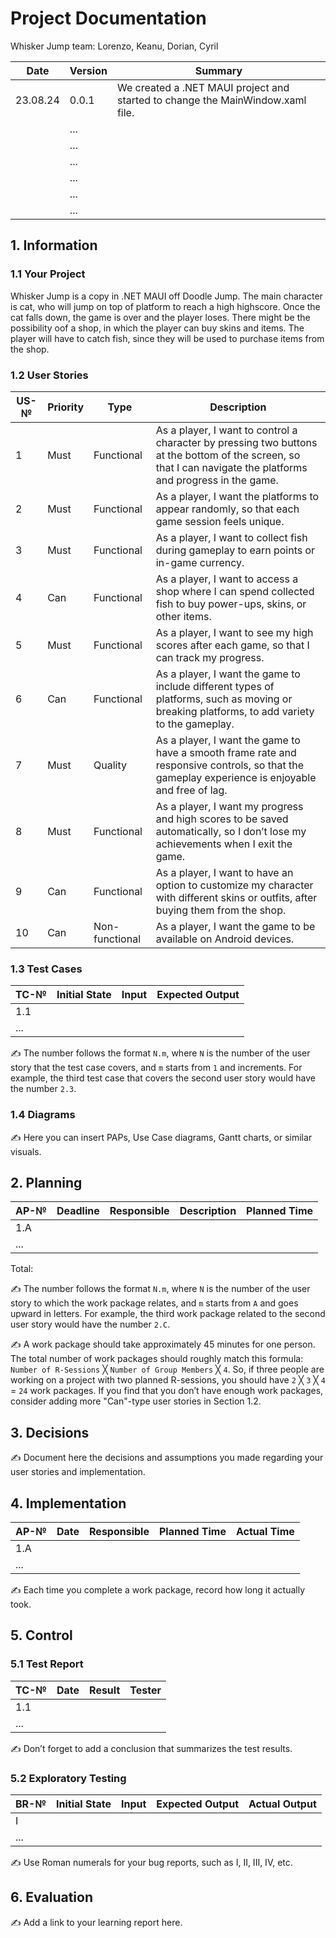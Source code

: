 
# Project Documentation

Whisker Jump team: Lorenzo, Keanu, Dorian, Cyril

| Date | Version | Summary                                                  |
| ---- | ------- | -------------------------------------------------------- |
|  23.08.24    | 0.0.1   | We created a .NET MAUI project and started to change the MainWindow.xaml file. |
|      | ...     |                                                          |
|      | ...     |                                                          |
|      | ...     |                                                          |
|      | ...     |                                                          |
|      | ...     |                                                          |
|      | ...     |                                                          |

## 1. Information

### 1.1 Your Project

Whisker Jump is a copy in .NET MAUI off Doodle Jump. The main character is cat, who will jump on top of platform to reach a high highscore. Once the cat falls down, the game is over and the player loses. There might be the possibility oof a shop, in which the player can buy skins and items. The player will have to catch fish, since they will be used to purchase items from the shop.

### 1.2 User Stories

| US-№ | Priority     | Type | Description                             |
| ---- | ------------ | ---- | --------------------------------------- |
|1|	Must|	Functional|	As a player, I want to control a character by pressing two buttons at the bottom of the screen, so that I can navigate the platforms and progress in the game.|
|2|	Must|	Functional|	As a player, I want the platforms to appear randomly, so that each game session feels unique.|
|3|	Must|	Functional|	As a player, I want to collect fish during gameplay to earn points or in-game currency.|
|4|	Can|	Functional|	As a player, I want to access a shop where I can spend collected fish to buy power-ups, skins, or other items.|
|5|	Must|	Functional|	As a player, I want to see my high scores after each game, so that I can track my progress.|
|6|	Can|	Functional|	As a player, I want the game to include different types of platforms, such as moving or breaking platforms, to add variety to the gameplay.|
|7|	Must|	Quality|	As a player, I want the game to have a smooth frame rate and responsive controls, so that the gameplay experience is enjoyable and free of lag.|
|8|	Must|	Functional|	As a player, I want my progress and high scores to be saved automatically, so I don’t lose my achievements when I exit the game.|
|9|	Can|	Functional|	As a player, I want to have an option to customize my character with different skins or outfits, after buying them from the shop.|
|10|	Can|	Non-functional|	As a player, I want the game to be available on Android devices.|

### 1.3 Test Cases

| TC-№ | Initial State | Input  | Expected Output |
| ---- | ------------- | ------ | --------------- |
| 1.1  |               |        |                 |
| ...  |               |        |                 |

✍️ The number follows the format `N.m`, where `N` is the number of the user story that the test case covers, and `m` starts from `1` and increments. For example, the third test case that covers the second user story would have the number `2.3`.

### 1.4 Diagrams

✍️ Here you can insert PAPs, Use Case diagrams, Gantt charts, or similar visuals.

## 2. Planning

| AP-№ | Deadline | Responsible | Description | Planned Time |
| ---- | -------- | ----------- | ----------- | ------------ |
| 1.A  |          |             |             |              |
| ...  |          |             |             |              |

Total: 

✍️ The number follows the format `N.m`, where `N` is the number of the user story to which the work package relates, and `m` starts from `A` and goes upward in letters. For example, the third work package related to the second user story would have the number `2.C`.

✍️ A work package should take approximately 45 minutes for one person. The total number of work packages should roughly match this formula: `Number of R-Sessions` ╳ `Number of Group Members` ╳ `4`. So, if three people are working on a project with two planned R-sessions, you should have `2` ╳ `3` ╳ `4` = `24` work packages. If you find that you don’t have enough work packages, consider adding more "Can"-type user stories in Section 1.2.

## 3. Decisions

✍️ Document here the decisions and assumptions you made regarding your user stories and implementation.

## 4. Implementation

| AP-№ | Date  | Responsible | Planned Time | Actual Time   |
| ---- | ----- | ----------- | ------------ | ------------- |
| 1.A  |       |             |              |               |
| ...  |       |             |              |               |

✍️ Each time you complete a work package, record how long it actually took.

## 5. Control

### 5.1 Test Report

| TC-№ | Date  | Result | Tester |
| ---- | ----- | ------ | ------ |
| 1.1  |       |        |        |
| ...  |       |        |        |

✍️ Don’t forget to add a conclusion that summarizes the test results.

### 5.2 Exploratory Testing

| BR-№ | Initial State | Input  | Expected Output | Actual Output |
| ---- | ------------ | ------ | --------------- | ------------- |
| I    |              |        |                 |               |
| ...  |              |        |                 |               |

✍️ Use Roman numerals for your bug reports, such as I, II, III, IV, etc.

## 6. Evaluation

✍️ Add a link to your learning report here.
